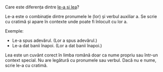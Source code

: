 Care este diferența dintre [le-a și lea](https://scridex.ro/le-a-sau-lea-cum-se-scrie-corect/)?

Le-a este o combinație dintre pronumele le (lor) și verbul auxiliar a. Se scrie cu cratimă și apare în contexte unde poate fi înlocuit cu lor a.

Exemple:  
- Le-a spus adevărul. (Lor a spus adevărul.)  
- Le-a dat banii înapoi. (Lor a dat banii înapoi.)

Lea este un cuvânt corect în limba română doar ca nume propriu sau într-un context special. Nu are legătură cu pronumele sau verbul. Dacă nu e nume, scrie le-a cu cratimă.
